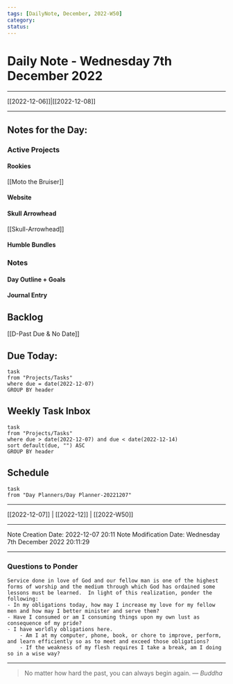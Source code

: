 ```yaml
---
tags: [DailyNote, December, 2022-W50]
category:
status:
---
```


# Daily Note - Wednesday 7th December 2022

---
[[2022-12-06]]|[[2022-12-08]]

---

## Notes for the Day:
### Active Projects
#### Rookies
[[Moto the Bruiser]]
#### Website
#### Skull Arrowhead
[[Skull-Arrowhead]]
#### Humble Bundles

### Notes
#### Day Outline + Goals

#### Journal Entry

## Backlog
[[D-Past Due & No Date]]

## Due Today:
```dataview
task
from "Projects/Tasks"
where due = date(2022-12-07)
GROUP BY header
```

## Weekly Task Inbox
```dataview
task
from "Projects/Tasks"
where due > date(2022-12-07) and due < date(2022-12-14)
sort default(due, "") ASC
GROUP BY header
```

## Schedule
```dataview
task
from "Day Planners/Day Planner-20221207"

```
---
[[2022-12-07]] | [[2022-12]] | [[2022-W50]]

---

Note Creation Date: 2022-12-07 20:11
Note Modification Date: Wednesday 7th December 2022 20:11:29 

---
### Questions to Ponder
	Service done in love of God and our fellow man is one of the highest forms of worship and the medium through which God has ordained some lessons must be learned.  In light of this realization, ponder the following:
	- In my obligations today, how may I increase my love for my fellow men and how may I better minister and serve them?
	- Have I consumed or am I consuming things upon my own lust as consequence of my pride?
	- I have worldly obligations here.  
		- Am I at my computer, phone, book, or chore to improve, perform, and learn efficiently so as to meet and exceed those obligations?  
		- If the weakness of my flesh requires I take a break, am I doing so in a wise way?

--- 
> No matter how hard the past, you can always begin again.
> — <cite>Buddha</cite>